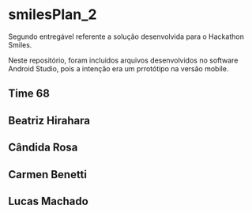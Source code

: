 # smilesPlan_2

<p>Segundo entregável referente a solução desenvolvida para o Hackathon Smiles.<p/>

<p> Neste repositório, foram incluidos arquivos desenvolvidos no software Android Studio, pois a intenção era um prrotótipo na versão mobile. <p/>


<h2>Time 68 <h2/>

<h2>Beatriz Hirahara<h2/>
<h2>Cândida Rosa<h2/>
<h2>Carmen Benetti<h2/>
<h2>Lucas Machado<h2/>
